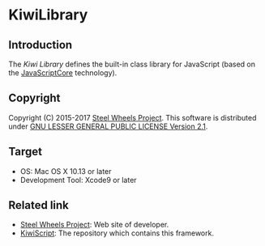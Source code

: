 # KiwiLibrary
## Introduction
The *Kiwi Library* defines the built-in class library
for JavaScript (based on the [JavaScriptCore](https://developer.apple.com/documentation/javascriptcore)
technology).

## Copyright
Copyright (C) 2015-2017 [Steel Wheels Project](http://steelwheels.github.io/).
This software is distributed under [GNU LESSER GENERAL PUBLIC LICENSE Version 2.1](https://www.gnu.org/licenses/lgpl-2.1-standalone.html).

## Target
* OS: Mac OS X 10.13 or later
* Development Tool: Xcode9 or later

## Related link
* [Steel Wheels Project](http://steelwheels.github.io): Web site of developer.
* [KiwiScript](https://github.com/steelwheels/KiwiScript): The repository which contains this framework.
